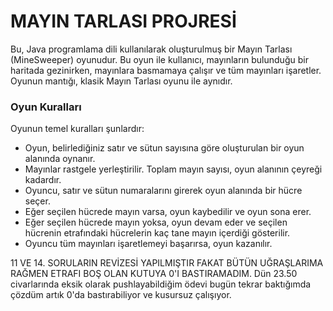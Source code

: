 # MAYIN TARLASI PROJRESİ
Bu, Java programlama dili kullanılarak oluşturulmuş bir Mayın Tarlası (MineSweeper) oyunudur. Bu oyun ile kullanıcı, mayınların bulunduğu bir haritada gezinirken, mayınlara basmamaya çalışır ve tüm mayınları işaretler. Oyunun mantığı, klasik Mayın Tarlası oyunu ile aynıdır.

### Oyun Kuralları

Oyunun temel kuralları şunlardır:

* Oyun, belirlediğiniz satır ve sütun sayısına göre oluşturulan bir oyun alanında oynanır.
* Mayınlar rastgele yerleştirilir. Toplam mayın sayısı, oyun alanının çeyreği kadardır.
* Oyuncu, satır ve sütun numaralarını girerek oyun alanında bir hücre seçer.
* Eğer seçilen hücrede mayın varsa, oyun kaybedilir ve oyun sona erer.
* Eğer seçilen hücrede mayın yoksa, oyun devam eder ve seçilen hücrenin etrafındaki hücrelerin kaç tane mayın içerdiği gösterilir.
* Oyuncu tüm mayınları işaretlemeyi başarırsa, oyun kazanılır.

11 VE 14. SORULARIN REVİZESİ YAPILMIŞTIR FAKAT BÜTÜN UĞRAŞLARIMA RAĞMEN ETRAFI BOŞ OLAN KUTUYA 0'I BASTIRAMADIM.
Dün 23.50 civarlarında eksik olarak pushlayabildiğim ödevi bugün tekrar baktığımda çözdüm artık 0'da bastırabiliyor ve kusursuz çalışıyor.


